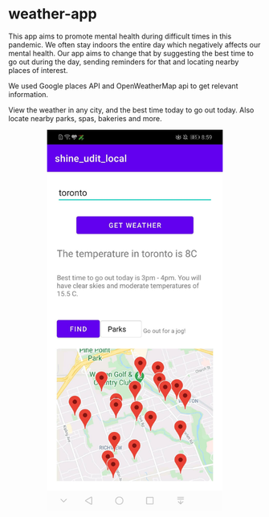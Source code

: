 # weather-app
This app aims to promote mental health during difficult times in this pandemic. We often stay indoors the entire day which negatively affects our mental health. 
Our app aims to change that by suggesting the best time to go out during the day, sending reminders for that and locating nearby places of interest.

We used Google places API and OpenWeatherMap api to get relevant information.


View the weather in any city, and the best time today to go out today.
Also locate nearby parks, spas, bakeries and more.

<p align="center">
  <img src="Screenshot_20201119_205953_com.example.shine_udit_local.jpg" width="350" title="hover text">
  
</p>
